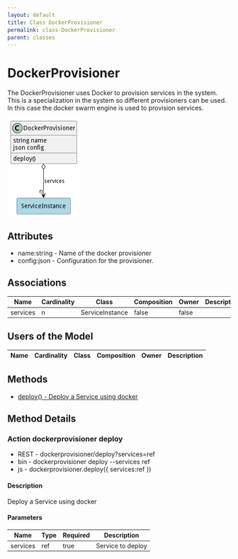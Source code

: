```yaml
---
layout: default
title: Class DockerProvisioner
permalink: class-DockerProvisioner
parent: classes
---
```


# DockerProvisioner

The DockerProvisioner uses Docker to provision services in the system. This is a specialization in the system so different provisioners can be used. In this case the docker swarm engine is used to provision services.

![Logical Diagram](./logical.png)

## Attributes

* name:string - Name of the docker provisioner
* config:json - Configuration for the provisioner.


## Associations

| Name | Cardinality | Class | Composition | Owner | Description |
| --- | --- | --- | --- | --- | --- |
| services | n | ServiceInstance | false | false |  |


## Users of the Model

| Name | Cardinality | Class | Composition | Owner | Description |
| --- | --- | --- | --- | --- | --- |





## Methods

* [deploy() - Deploy a Service using docker](#action-deploy)


<h2>Method Details</h2>
    
### Action dockerprovisioner deploy



* REST - dockerprovisioner/deploy?services=ref
* bin - dockerprovisioner deploy --services ref
* js - dockerprovisioner.deploy({ services:ref })

#### Description
Deploy a Service using docker


#### Parameters
| Name | Type | Required | Description |
|---|---|---|---|
| services | ref |true | Service to deploy |





